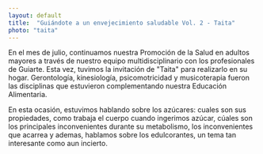 ```yaml
---
layout: default
title:  "Guiándote a un envejecimiento saludable Vol. 2 - Taita"
photo: "taita"
---
```

En el mes de julio, continuamos nuestra Promoción de la Salud en adultos mayores a través de nuestro equipo multidisciplinario con los profesionales de Guiarte. Esta vez, tuvimos la invitación de "Taita" para realizarlo en su hogar. Gerontología, kinesiología, psicomotricidad y musicoterapia fueron las disciplinas que estuvieron complementando nuestra Educación Alimentaria. 

En esta ocasión, estuvimos hablando sobre los azúcares: cuales son sus propiedades, como trabaja el cuerpo cuando ingerimos azúcar, cúales son los principales inconvenientes durante su metabolismo, los inconvenientes que acarrea y ademas, hablamos sobre los edulcorantes, un tema tan interesante como aun incierto. 
